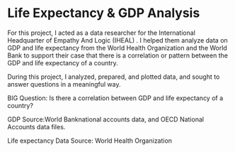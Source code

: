 # Life Expectancy & GDP Analysis

For this project, I acted as a data researcher for the International Headquarter of Empathy And Logic (IHEAL) . I helped them analyze data on GDP and life expectancy from the World Health Organization and the World Bank to support their case that there is a correlation or pattern between the GDP and life expectancy of a country.

During this project, I analyzed, prepared, and plotted data, and sought to answer questions in a meaningful way.

BIG Question: Is there a correlation between GDP and life expectancy of a country?

GDP Source:World Banknational accounts data, and OECD National Accounts data files.

Life expectancy Data Source: World Health Organization
